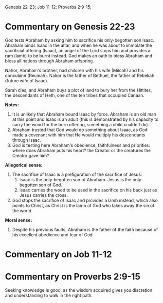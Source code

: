 Genesis 22-23; Job 11-12; Proverbs 2:9-15;

# Commentary on Genesis 22-23

God tests Abraham by asking him to sacrifice his only-begotten son Isaac. Abraham binds Isaac in the altar, and when he was about to immolate the sacrificial offering (Isaac), an angel of the Lord stops him and provides a ram (lamb) to be burnt instead. God makes an oath to bless Abraham and bless all nations through Abraham offspring. 

Nahor, Abraham's brother, had children with his wife (Milcah) and his concubine (Reumah). Nahor is the father of Bethuel, the father of Rebekah (future wife of Isaac).

Sarah dies, and Abraham buys a plot of land to bury her from the Hittites, the descendants of Heth, one of the ten tribes that occupied Canaan.

**Notes:**
1. It is unlikely that Abraham bound Isaac by force. Abraham is an old man at this point and Isaac is an adult (this is demonstrated by his capacity to carry the wood for the burn offering, something a child couldn't do).
2. Abraham trusted that God would do something about Isaac, as God made a covenant with him that He would multiply his descendants through Isaac.
3. God is testing here Abraham's obedience, faithfulness and priorities: where does Abraham puts his heart? the Creator or the creatures the Creator gave him?

**Allegorical sense:**
1. The sacrifice of Isaac is a prefiguration of the sacrifice of Jesus:
	1. Isaac is the only-begotten son of Abraham. Jesus is the only-begotten son of God.
	2. Isaac carries the wood to be used in the sacrifice on his back just as Jesus carries the cross.
2. God stops the sacrifice of Isaac and provides a lamb instead, which also points to Christ, as Christ is the lamb of God who takes away the sin of the world.

**Moral sense:**
1. Despite his previous faults, Abraham is the father of the faith because of his excellent obedience and fear of God.

# Commentary on Job 11-12


# Commentary on Proverbs 2:9-15

Seeking knowledge is good, as the wisdom acquired gives you discretion and understanding to walk in the right path.